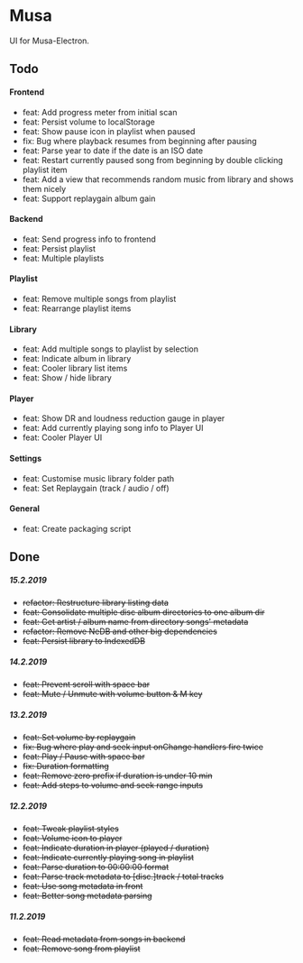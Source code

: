 # Musa

UI for Musa-Electron.

## Todo

#### Frontend

- feat: Add progress meter from initial scan
- feat: Persist volume to localStorage
- feat: Show pause icon in playlist when paused
- fix: Bug where playback resumes from beginning after pausing
- feat: Parse year to date if the date is an ISO date
- feat: Restart currently paused song from beginning by double clicking playlist item
- feat: Add a view that recommends random music from library and shows them nicely
- feat: Support replaygain album gain

#### Backend

- feat: Send progress info to frontend
- feat: Persist playlist
- feat: Multiple playlists

#### Playlist

- feat: Remove multiple songs from playlist
- feat: Rearrange playlist items

#### Library

- feat: Add multiple songs to playlist by selection
- feat: Indicate album in library
- feat: Cooler library list items
- feat: Show / hide library

#### Player

- feat: Show DR and loudness reduction gauge in player
- feat: Add currently playing song info to Player UI
- feat: Cooler Player UI

#### Settings

- feat: Customise music library folder path
- feat: Set Replaygain (track / audio / off)

#### General

- feat: Create packaging script

## Done

##### 15.2.2019

- ~~refactor: Restructure library listing data~~
- ~~feat: Consolidate multiple disc album directories to one album dir~~
- ~~feat: Get artist / album name from directory songs' metadata~~
- ~~refactor: Remove NeDB and other big dependencies~~
- ~~feat: Persist library to IndexedDB~~

##### 14.2.2019

- ~~feat: Prevent scroll with space bar~~
- ~~feat: Mute / Unmute with volume button & M key~~

##### 13.2.2019

- ~~feat: Set volume by replaygain~~
- ~~fix: Bug where play and seek input onChange handlers fire twice~~
- ~~feat: Play / Pause with space bar~~
- ~~fix: Duration formatting~~
- ~~feat: Remove zero prefix if duration is under 10 min~~
- ~~feat: Add steps to volume and seek range inputs~~

##### 12.2.2019

- ~~feat: Tweak playlist styles~~
- ~~feat: Volume icon to player~~
- ~~feat: Indicate duration in player (played / duration)~~
- ~~feat: Indicate currently playing song in playlist~~
- ~~feat: Parse duration to 00:00:00 format~~
- ~~feat: Parse track metadata to [disc.]track / total tracks~~
- ~~feat: Use song metadata in front~~
- ~~feat: Better song metadata parsing~~

##### 11.2.2019

- ~~feat: Read metadata from songs in backend~~
- ~~feat: Remove song from playlist~~
